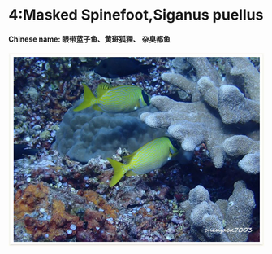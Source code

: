# 4:Masked Spinefoot,Siganus puellus

#### Chinese name:  眼带蓝子鱼、黄斑狐狸、 杂臭都鱼

![](../../.gitbook/assets/masked-rabbitfish.jpg)

